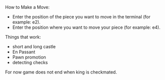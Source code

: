 How to Make a Move:
  - Enter the position of the piece you want to move in the terminal (for example: e2).
  - Enter the position where you want to move your piece (for example: e4).

Things that work:
  - short and long castle
  - En Passant
  - Pawn promotion
  - detecting checks

For now game does not end when king is checkmated.

